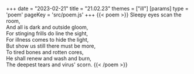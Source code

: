 +++
date = "2023-02-21"
title = "21.02.23"
themes = ["ill"]
[params]
  type = 'poem'
  pageKey = 'src/poem.js'
+++
{{< poem >}}
Sleepy eyes scan the room,  
And all is dark and outside gloom,  
For stinging frills do line the sight,  
For illness comes to hide the light,  
But show us still there must be more,  
To tired bones and rotten cores,  
He shall renew and wash and burn,  
The deepest tears and virus' scorn.
{{< /poem >}}